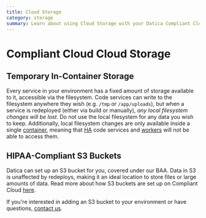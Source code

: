 ```yaml
---
title: Cloud Storage
category: storage
summary: Learn about using Cloud Storage with your Datica Compliant Cloud account.
---
```


# Compliant Cloud Cloud Storage

## Temporary In-Container Storage

Every service in your environment has a fixed amount of storage available to it, accessible via the filesystem. Code services can write to the filesystem anywhere they wish (e.g. `/tmp` or `/app/uploads`), but when a service is redeployed (either via build or manually), _any local filesystem changes will be lost_. Do not use the local filesystem for any data you wish to keep. Additionally, local filesystem changes are only available inside a single [container](/compliant-cloud/articles/concepts/containers), meaning that [HA](/compliant-cloud/articles/ha-application) code services and [workers](/compliant-cloud/articles/concepts/workers) will not be able to access them.

## HIPAA-Compliant S3 Buckets

Datica can set up an S3 bucket for you, covered under our BAA. Data in S3 is unaffected by redeploys, making it an ideal location to store files or large amounts of data. Read more about how S3 buckets are set up on Compliant Cloud [here](/compliant-cloud/articles/s3-bucket-access).

If you're interested in adding an S3 bucket to your environment or have questions, [contact us](https://datica.zendesk.com/hc/en-us/requests/new).
